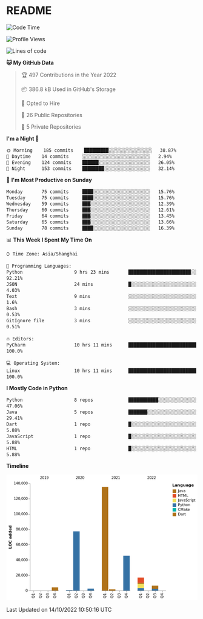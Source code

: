 # README

<!--START_SECTION:waka-->
![Code Time](http://img.shields.io/badge/Code%20Time-235%20hrs%202%20mins-blue)

![Profile Views](http://img.shields.io/badge/Profile%20Views-0-blue)

![Lines of code](https://img.shields.io/badge/From%20Hello%20World%20I%27ve%20Written-291%20Thousand%20lines%20of%20code-blue)

**🐱 My GitHub Data** 

> 🏆 497 Contributions in the Year 2022
 > 
> 📦 386.8 kB Used in GitHub's Storage 
 > 
> 💼 Opted to Hire
 > 
> 📜 26 Public Repositories 
 > 
> 🔑 5 Private Repositories  
 > 
**I'm a Night 🦉** 

```text
🌞 Morning    185 commits    █████████░░░░░░░░░░░░░░░░   38.87% 
🌆 Daytime    14 commits     ░░░░░░░░░░░░░░░░░░░░░░░░░   2.94% 
🌃 Evening    124 commits    ██████░░░░░░░░░░░░░░░░░░░   26.05% 
🌙 Night      153 commits    ████████░░░░░░░░░░░░░░░░░   32.14%

```
📅 **I'm Most Productive on Sunday** 

```text
Monday       75 commits     ████░░░░░░░░░░░░░░░░░░░░░   15.76% 
Tuesday      75 commits     ████░░░░░░░░░░░░░░░░░░░░░   15.76% 
Wednesday    59 commits     ███░░░░░░░░░░░░░░░░░░░░░░   12.39% 
Thursday     60 commits     ███░░░░░░░░░░░░░░░░░░░░░░   12.61% 
Friday       64 commits     ███░░░░░░░░░░░░░░░░░░░░░░   13.45% 
Saturday     65 commits     ███░░░░░░░░░░░░░░░░░░░░░░   13.66% 
Sunday       78 commits     ████░░░░░░░░░░░░░░░░░░░░░   16.39%

```


📊 **This Week I Spent My Time On** 

```text
⌚︎ Time Zone: Asia/Shanghai

💬 Programming Languages: 
Python                   9 hrs 23 mins       ███████████████████████░░   92.21% 
JSON                     24 mins             █░░░░░░░░░░░░░░░░░░░░░░░░   4.03% 
Text                     9 mins              ░░░░░░░░░░░░░░░░░░░░░░░░░   1.6% 
Bash                     3 mins              ░░░░░░░░░░░░░░░░░░░░░░░░░   0.53% 
GitIgnore file           3 mins              ░░░░░░░░░░░░░░░░░░░░░░░░░   0.51%

🔥 Editors: 
PyCharm                  10 hrs 11 mins      █████████████████████████   100.0%

💻 Operating System: 
Linux                    10 hrs 11 mins      █████████████████████████   100.0%

```

**I Mostly Code in Python** 

```text
Python                   8 repos             ███████████░░░░░░░░░░░░░░   47.06% 
Java                     5 repos             ███████░░░░░░░░░░░░░░░░░░   29.41% 
Dart                     1 repo              █░░░░░░░░░░░░░░░░░░░░░░░░   5.88% 
JavaScript               1 repo              █░░░░░░░░░░░░░░░░░░░░░░░░   5.88% 
HTML                     1 repo              █░░░░░░░░░░░░░░░░░░░░░░░░   5.88%

```


**Timeline**

![Chart not found](https://raw.githubusercontent.com/XeonHis/XeonHis/main/charts/bar_graph.png) 


 Last Updated on 14/10/2022 10:50:16 UTC
<!--END_SECTION:waka-->
